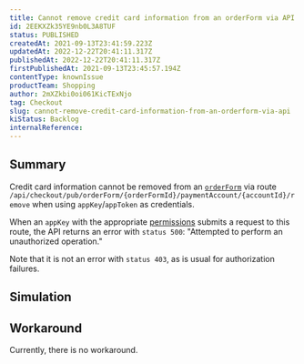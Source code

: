 ```yaml
---
title: Cannot remove credit card information from an orderForm via API
id: 2EEKXZk35YE9nb0L3A8TUF
status: PUBLISHED
createdAt: 2021-09-13T23:41:59.223Z
updatedAt: 2022-12-22T20:41:11.317Z
publishedAt: 2022-12-22T20:41:11.317Z
firstPublishedAt: 2021-09-13T23:45:57.194Z
contentType: knownIssue
productTeam: Shopping
author: 2mXZkbi0oi061KicTExNjo
tag: Checkout
slug: cannot-remove-credit-card-information-from-an-orderform-via-api
kiStatus: Backlog
internalReference: 
---
```


## Summary

Credit card information cannot be removed from an [`orderForm`](https://developers.vtex.com/vtex-rest-api/reference/checkout-api-overview) via route `/api/checkout/pub/orderForm/{orderFormId}/paymentAccount/{accountId}/remove` when using `appKey`/`appToken` as credentials.

When an `appKey` with the appropriate [permissions](https://help.vtex.com/pt/tutorial/roles--7HKK5Uau2H6wxE1rH5oRbc#) submits a request to this route, the API returns an error with `status 500`:
"Attempted to perform an unauthorized operation."

Note that it is not an error with `status 403`, as is usual for authorization failures.

## Simulation



## Workaround

Currently, there is no workaround.

